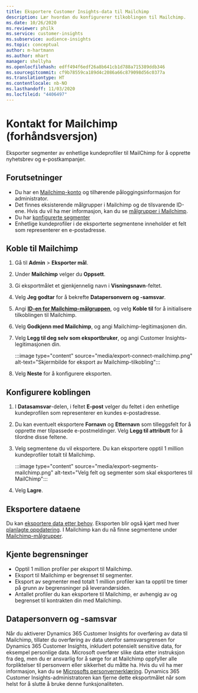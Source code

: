 ```yaml
---
title: Eksportere Customer Insights-data til Mailchimp
description: Lær hvordan du konfigurerer tilkoblingen til Mailchimp.
ms.date: 10/26/2020
ms.reviewer: philk
ms.service: customer-insights
ms.subservice: audience-insights
ms.topic: conceptual
author: m-hartmann
ms.author: mhart
manager: shellyha
ms.openlocfilehash: edff494f6edf26a8b641cb1d788a715389ddb346
ms.sourcegitcommit: cf9b78559ca189d4c2086a66c879098d56c0377a
ms.translationtype: HT
ms.contentlocale: nb-NO
ms.lasthandoff: 11/03/2020
ms.locfileid: "4406497"
---
```

# <a name="connector-for-mailchimp-preview"></a>Kontakt for Mailchimp (forhåndsversjon)

Eksporter segmenter av enhetlige kundeprofiler til MailChimp for å opprette nyhetsbrev og e-postkampanjer.

## <a name="prerequisites"></a>Forutsetninger

-   Du har en [Mailchimp-konto](https://mailchimp.com/) og tilhørende påloggingsinformasjon for administrator.
-   Det finnes eksisterende målgrupper i Mailchimp og de tilsvarende ID-ene. Hvis du vil ha mer informasjon, kan du se [målgrupper i Mailchimp](https://mailchimp.com/help/create-audience/).
-   Du har [konfigurerte segmenter](segments.md)
-   Enhetlige kundeprofiler i de eksporterte segmentene inneholder et felt som representerer en e-postadresse.

## <a name="connect-to-mailchimp"></a>Koble til Mailchimp

1. Gå til **Admin** > **Eksporter mål**.

1. Under **Mailchimp** velger du **Oppsett**.

1. Gi eksportmålet et gjenkjennelig navn i **Visningsnavn**-feltet.

1. Velg **Jeg godtar** for å bekrefte **Datapersonvern og -samsvar**.

1. Angi **[ID-en for Mailchimp-målgruppen](https://mailchimp.com/help/find-audience-id/)**, og velg **Koble til** for å initialisere tilkoblingen til Mailchimp.

1. Velg **Godkjenn med Mailchimp**, og angi Mailchimp-legitimasjonen din.

1. Velg **Legg til deg selv som eksportbruker**, og angi Customer Insights-legitimasjonen din.

   :::image type="content" source="media/export-connect-mailchimp.png" alt-text="Skjermbilde for eksport av Mailchimp-tilkobling":::

1. Velg **Neste** for å konfigurere eksporten.

## <a name="configure-the-connector"></a>Konfigurere koblingen

1. I **Datasamsvar**-delen, i feltet **E-post** velger du feltet i den enhetlige kundeprofilen som representerer en kundes e-postadresse. 

1. Du kan eventuelt eksportere **Fornavn** og **Etternavn** som tilleggsfelt for å opprette mer tilpassede e-postmeldinger. Velg **Legg til attributt** for å tilordne disse feltene.

1. Velg segmentene du vil eksportere. Du kan eksportere opptil 1 million kundeprofiler totalt til Mailchimp.

   :::image type="content" source="media/export-segments-mailchimp.png" alt-text="Velg felt og segmenter som skal eksporteres til MailChimp":::

1. Velg **Lagre**.

## <a name="export-the-data"></a>Eksportere dataene

Du kan [eksportere data etter behov](export-destinations.md). Eksporten blir også kjørt med hver [planlagte oppdatering](system.md#schedule-tab). I Mailchimp kan du nå finne segmentene under [Mailchimp-målgrupper](https://mailchimp.com/help/create-audience/).

## <a name="known-limitations"></a>Kjente begrensninger

- Opptil 1 million profiler per eksport til Mailchimp.
- Eksport til Mailchimp er begrenset til segmenter.
- Eksport av segmenter med totalt 1 million profiler kan ta opptil tre timer på grunn av begrensninger på leverandørsiden. 
- Antallet profiler du kan eksportere til Mailchimp, er avhengig av og begrenset til kontrakten din med Mailchimp.

## <a name="data-privacy-and-compliance"></a>Datapersonvern og -samsvar

Når du aktiverer Dynamics 365 Customer Insights for overføring av data til Mailchimp, tillater du overføring av data utenfor samsvarsgrensen for Dynamics 365 Customer Insights, inkludert potensielt sensitive data, for eksempel personlige data. Microsoft overfører slike data etter instruksjon fra deg, men du er ansvarlig for å sørge for at Mailchimp oppfyller alle forpliktelser til personvern eller sikkerhet du måtte ha. Hvis du vil ha mer informasjon, kan du se [Microsofts personvernerklæring](https://go.microsoft.com/fwlink/?linkid=396732).
Dynamics 365 Customer Insights-administratoren kan fjerne dette eksportmålet når som helst for å slutte å bruke denne funksjonaliteten.
